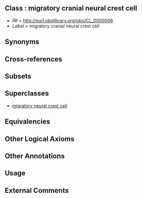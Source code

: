 
## Class : migratory cranial neural crest cell

 * *IRI* = http://purl.obolibrary.org/obo/CL_0000008
 * *Label* = migratory cranial neural crest cell

## Synonyms


## Cross-references


## Subsets


## Superclasses

 * [migratory neural crest cell](../../CL/33/CL_0000333.md)

## Equivalencies


## Other Logical Axioms


## Other Annotations


## Usage


## External Comments

